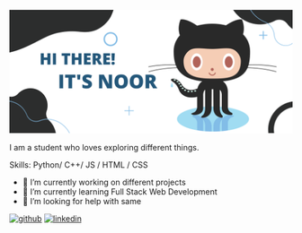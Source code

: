 ![](https://github.com/Noor291/Noor291/blob/main/Banner.png)

I am a student who loves exploring different things.

Skills: Python/ C++/ JS / HTML / CSS

- 🔭 I’m currently working on different projects 
- 🌱 I’m currently learning Full Stack Web Development 
- 🤔 I’m looking for help with same 


[<img src='https://cdn.jsdelivr.net/npm/simple-icons@3.0.1/icons/github.svg' alt='github' height='40'>](https://github.com/Noor291)  [<img src='https://cdn.jsdelivr.net/npm/simple-icons@3.0.1/icons/linkedin.svg' alt='linkedin' height='40'>](https://www.linkedin.com/in/https://www.linkedin.com/in/noordeepkaur//)  


